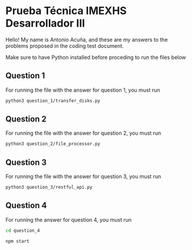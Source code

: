 # Prueba Técnica IMEXHS Desarrollador III

Hello! My name is Antonio Acuña, and these are my answers to the problems proposed in the coding test document.

Make sure to have Python installed before proceding to run the files below

## Question 1

For running the file with the answer for question 1, you must run

```bash
python3 question_1/transfer_disks.py
```

## Question 2

For running the file with the answer for question 2, you must run

```bash
python3 question_2/file_processor.py
```

## Question 3

For running the file with the answer for question 3, you must run

```bash
python3 question_3/restful_api.py
```

## Question 4

For running the answer for question 4, you must run

```bash
cd question_4

npm start
```